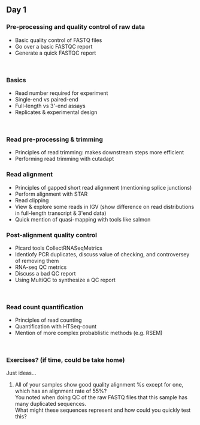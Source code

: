 ## Day 1 

### Pre-processing and quality control of raw data 
- Basic quality control of FASTQ files 
- Go over a basic FASTQC report 
- Generate a quick FASTQC report 

<br>

### Basics 
- Read number required for experiment  
- Single-end vs paired-end 
- Full-length vs 3'-end assays 
- Replicates & experimental design 

<br>

### Read pre-processing & trimming  
- Principles of read trimming: makes downstream steps more efficient
- Performing read trimming with cutadapt


### Read alignment  
- Principles of gapped short read alignment (mentioning splice junctions)
- Perform alignment with STAR
- Read clipping 
- View & explore some reads in IGV (show difference on read distributions in full-length transcript & 3'end data)
- Quick mention of quasi-mapping with tools like salmon 

### Post-alignment quality control 
- Picard tools CollectRNASeqMetrics 
- Identiofy PCR duplicates, discuss value of checking, and controversey of removing them 
- RNA-seq QC metrics 
- Discuss a bad QC report 
- Using MultiQC to synthesize a QC report 

<br>

### Read count quantification  
- Principles of read counting 
- Quantification with HTSeq-count 
- Mention of more complex probablistic methods (e.g. RSEM)

<br>

### Exercises? (if time, could be take home) 
Just ideas...

1. All of your samples show good quality alignment %s except for one, which has an alignment rate of 55%?  
You noted when doing QC of the raw FASTQ files that this sample has many duplicated sequences.  
What might these sequences represent and how could you quickly test this?





